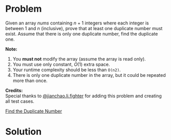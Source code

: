 
# Problem

Given an array _nums_ containing _n_ + 1 integers where each integer is
between 1 and _n_ (inclusive), prove that at least one duplicate number must
exist. Assume that there is only one duplicate number, find the duplicate one.

**Note:**  

  1. You **must not** modify the array (assume the array is read only).
  2. You must use only constant, _O_(1) extra space.
  3. Your runtime complexity should be less than `O(n2)`.
  4. There is only one duplicate number in the array, but it could be repeated more than once.

**Credits:**  
Special thanks to
[@jianchao.li.fighter](https://leetcode.com/discuss/user/jianchao.li.fighter)
for adding this problem and creating all test cases.



[Find the Duplicate Number](https://leetcode.com/problems/find-the-duplicate-number)

# Solution



